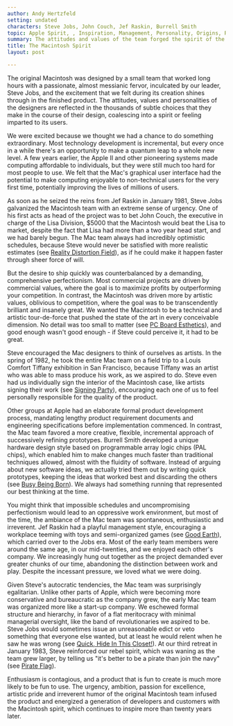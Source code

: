 ```yaml
---
author: Andy Hertzfeld
setting: undated
characters: Steve Jobs, John Couch, Jef Raskin, Burrell Smith
topic: Apple Spirit, , Inspiration, Management, Personality, Origins, Reality Distortion
summary: The attitudes and values of the team forged the spirit of the Macintosh
title: The Macintosh Spirit
layout: post

---
```


The original Macintosh was designed by a small team that worked long hours with a passionate, almost messianic fervor, inculcated by our leader, Steve Jobs, and the excitement that we felt during its creation shines through in the finished product. The attitudes, values and personalities of the designers are reflected in the thousands of subtle choices that they make in the course of their design, coalescing into a spirit or feeling imparted to its users.

  
  
  
  
 We were excited because we thought we had a chance to do something extraordinary. Most technology development is incremental, but every once in a while there's an opportunity to make a quantum leap to a whole new level. A few years earlier, the Apple II and other pioneering systems made computing affordable to individuals, but they were still much too hard for most people to use. We felt that the Mac's graphical user interface had the potential to make computing enjoyable to non-technical users for the very first time, potentially improving the lives of millions of users.  
  
  
 As soon as he seized the reins from Jef Raskin in January 1981, Steve Jobs galvanized the Macintosh team with an extreme sense of urgency. One of his first acts as head of the project was to bet John Couch, the executive in charge of the Lisa Division, $5000 that the Macintosh would beat the Lisa to market, despite the fact that Lisa had more than a two year head start, and we had barely begun. The Mac team always had incredibly optimistic schedules, because Steve would never be satisfied with more realistic estimates (see [Reality Distortion Field](/reality-distortion-field)), as if he could make it happen faster through sheer force of will.  
  
  
 But the desire to ship quickly was counterbalanced by a demanding, comprehensive perfectionism. Most commercial projects are driven by commercial values, where the goal is to maximize profits by outperforming your competition. In contrast, the Macintosh was driven more by artistic values, oblivious to competition, where the goal was to be transcendently brilliant and insanely great. We wanted the Macintosh to be a technical and artistic tour-de-force that pushed the state of the art in every conceivable dimension. No detail was too small to matter (see [PC Board Esthetics](/pc-board-esthetics)), and good enough wasn't good enough - if Steve could perceive it, it had to be great.  
  
  
 Steve encouraged the Mac designers to think of ourselves as artists. In the spring of 1982, he took the entire Mac team on a field trip to a Louis Comfort Tiffany exhibition in San Francisco, because Tiffany was an artist who was able to mass produce his work, as we aspired to do. Steve even had us individually sign the interior of the Macintosh case, like artists signing their work (see [Signing Party](/signing-party)), encouraging each one of us to feel personally responsible for the quality of the product.  
  
  
 Other groups at Apple had an elaborate formal product development process, mandating lengthy product requirement documents and engineering specifications before implementation commenced. In contrast, the Mac team favored a more creative, flexible, incremental approach of successively refining prototypes. Burrell Smith developed a unique hardware design style based on programmable array logic chips (PAL chips), which enabled him to make changes much faster than traditional techniques allowed, almost with the fluidity of software. Instead of arguing about new software ideas, we actually tried them out by writing quick prototypes, keeping the ideas that worked best and discarding the others (see [Busy Being Born](/busy-being-born)). We always had something running that represented our best thinking at the time.  
  
  
 You might think that impossible schedules and uncompromising perfectionism would lead to an oppressive work environment, but most of the time, the ambiance of the Mac team was spontaneous, enthusiastic and irreverent. Jef Raskin had a playful management style, encouraging a workplace teeming with toys and semi-organized games (see [Good Earth](/good-earth)), which carried over to the Jobs era. Most of the early team members were around the same age, in our mid-twenties, and we enjoyed each other's company. We increasingly hung out together as the project demanded ever greater chunks of our time, abandoning the distinction between work and play. Despite the incessant pressure, we loved what we were doing.  
  
  
 Given Steve's autocratic tendencies, the Mac team was surprisingly egalitarian. Unlike other parts of Apple, which were becoming more conservative and bureaucratic as the company grew, the early Mac team was organized more like a start-up company. We eschewed formal structure and hierarchy, in favor of a flat meritocracy with minimal managerial oversight, like the band of revolutionaries we aspired to be. Steve Jobs would sometimes issue an unreasonable edict or veto something that everyone else wanted, but at least he would relent when he saw he was wrong (see [Quick, Hide In This Closet!](StoryView.py?project=Macintosh&story=Hide_Under_This_Desk.txt)). At our third retreat in January 1983, Steve reinforced our rebel spirit, which was waning as the team grew larger, by telling us "it's better to be a pirate than join the navy" (see [Pirate Flag](/pirate-flag)).  
  
  
 Enthusiasm is contagious, and a product that is fun to create is much more likely to be fun to use. The urgency, ambition, passion for excellence, artistic pride and irreverent humor of the original Macintosh team infused the product and energized a generation of developers and customers with the Macintosh spirit, which continues to inspire more than twenty years later. 
